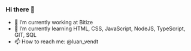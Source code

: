 ### Hi there 👋


- 🔭 I’m currently working at Bitize
- 🌱 I’m currently learning HTML, CSS, JavaScript, NodeJS, TypeScript, GIT, SQL
- 📫 How to reach me: @luan_vendt

